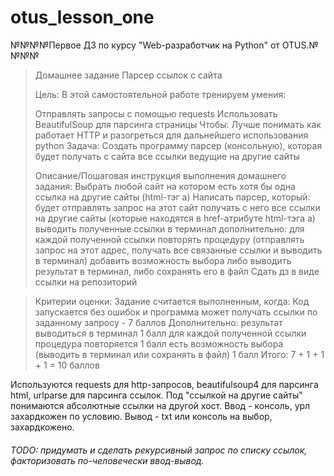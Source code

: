 # otus_lesson_one
 №№№№Первое ДЗ по курсу "Web-разработчик на Python" от OTUS.№№№№
 
>Домашнее задание
>Парсер ссылок с сайта
>
>Цель:
>В этой самостоятельной работе тренируем умения:
>
>Отправлять запросы с помощью requests
>Использовать BeautifulSoup для парсинга страницы
>Чтобы:
>Лучше понимать как работает HTTP и разогреться для дальнейшего использования python
>Задача:
>Создать программу парсер (консольную), которая будет получать с сайта все ссылки ведущие на другие сайты
>
>Описание/Пошаговая инструкция выполнения домашнего задания:
>Выбрать любой сайт на котором есть хотя бы одна ссылка на другие сайты (html-тэг a)
>Написать парсер, который:
>будет отправлять запрос на этот сайт
>получать с него все ссылки на другие сайты (которые находятся в href-атрибуте html-тэга а)
>выводить полученные ссылки в терминал
>дополнительно:
>для каждой полученной ссылки повторять процедуру (отправлять запрос на этот адрес, получать все связанные ссылки и выводить в терминал)
>добавить возможность выбора либо выводить результат в терминал, либо сохранять его в файл
>Сдать дз в виде ссылки на репозиторий

>Критерии оценки:
>Задание считается выполненным, когда:
>Код запускается без ошибок и программа может получать ссылки по заданному запросу - 7 баллов
>Дополнительно:
>результат выводиться в терминал 1 балл
>для каждой полученной ссылки процедура повторяется 1 балл
>есть возможность выбора (выводить в терминал или сохранять в файл) 1 балл
>Итого: 7 + 1 + 1 + 1 = 10 баллов

Используются requests для http-запросов, beautifulsoup4 для парсинга html, urlparse для парсинга ссылок. Под "ссылкой на другие сайты" понимаются абсолютные ссылки на другой хост. Ввод - консоль, урл захардкожен по условию. Вывод - txt или консоль на выбор, захардкожено. 
###### TODO: придумать и сделать рекурсивный запрос по списку ссылок, факторизовать по-человечески ввод-вывод. ######
